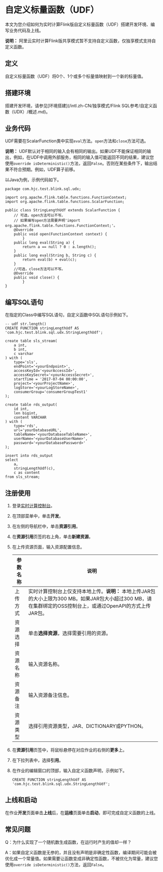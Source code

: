 # 自定义标量函数（UDF）

本文为您介绍如何为实时计算Flink版自定义标量函数（UDF）搭建开发环境、编写业务代码及上线。

**说明：** 阿里云实时计算Flink版共享模式暂不支持自定义函数，仅独享模式支持自定义函数。

## 定义

自定义标量函数（UDF）将0个、1个或多个标量值映射到一个新的标量值。

## 搭建环境

搭建开发环境，请参见[环境搭建](/intl.zh-CN/独享模式/Flink SQL参考/自定义函数（UDX）/概述.md)。

## 业务代码

UDF需要在ScalarFunction类中实现`eval`方法。`open`方法和`close`方法可选。

**说明：** UDF默认对于相同的输入会有相同的输出。如果UDF不能保证相同的输出，例如，在UDF中调用外部服务，相同的输入值可能返回不同的结果，建议您使用`override isDeterministic()`方法，返回`False`。否则在某些条件下，输出结果不符合预期。例如，UDF算子前移。

以Java为例，示例代码如下。

```
package com.hjc.test.blink.sql.udx;

import org.apache.flink.table.functions.FunctionContext;
import org.apache.flink.table.functions.ScalarFunction;

public class StringLengthUdf extends ScalarFunction {
    // 可选，open方法可以不写。
    // 如果编写open方法需要声明'import org.apache.flink.table.functions.FunctionContext;'。
    @Override
    public void open(FunctionContext context) {
        }
    public long eval(String a) {
        return a == null ? 0 : a.length();
    }
    public long eval(String b, String c) {
        return eval(b) + eval(c);
    }
    //可选，close方法可以不写。
    @Override
    public void close() {
        }
}
```

## 编写SQL语句

在指定的Class中编写SQL语句，自定义函数中SQL语句示例如下。

```
-- udf str.length()
CREATE FUNCTION stringLengthUdf AS 'com.hjc.test.blink.sql.udx.StringLengthUdf';

create table sls_stream(
    a int,
    b int,
    c varchar
) with (
    type='sls',
    endPoint='<yourEndpoint>',
    accessKeyId='<yourAccessId>',
    accessKeySecret='<yourAccessSecret>',
    startTime = '2017-07-04 00:00:00',
    project='<yourProjectName>',
    logStore='<yourLogStoreName>',
    consumerGroup='consumerGroupTest1'
);

create table rds_output(
    id int,
    len bigint,
    content VARCHAR
) with (
    type='rds',
    url='yourDatabaseURL',
    tableName='<yourDatabaseTableName>',
    userName='<yourDatabaseUserName>',
    password='<yourDatabasePassword>'
);

insert into rds_output
select
    a,
    stringLengthUdf(c),
    c as content
from sls_stream;
```

## 注册使用

1.  登录[实时计算控制台](https://stream-ap-southeast-3.console.aliyun.com)。
2.  在顶部菜单中，单击**开发**。
3.  在左侧的导航栏中，单击**资源引用**。
4.  在**资源引用**页签的右上角，单击**新建资源**。
5.  在上传资源页面，输入资源配置信息。

    |参数名称|说明|
    |----|--|
    |上传方式|实时计算控制台上仅支持本地上传。**说明：** 本地上传JAR包的大小上限为300 MB。如果JAR包大小超过300 MB，请在集群绑定的OSS控制台上，或通过OpenAPI的方式上传JAR包。 |
    |资源选择|单击**选择资源**，选择需要引用的资源。|
    |资源名称|输入资源名称。|
    |资源备注|输入资源备注信息。|
    |资源类型|选择引用资源类型，JAR、DICTIONARY或PYTHON。|

6.  在**资源引用**页签中，将鼠标悬停在对应作业的右侧的**更多**上。
7.  在下拉列表中，选择**引用**。
8.  在作业的编辑窗口的顶部，输入自定义函数声明，示例如下。

    ```
    CREATE FUNCTION stringLengthUdf AS 'com.hjc.test.blink.sql.udx.StringLengthUdf';
    ```


## 上线和启动

在作业**开发**页面单击**上线**后，在**运维**页面单击**启动**，即可完成自定义函数的上线。

## 常见问题

Q：为什么实现了一个随机数生成函数，在运行时产生的值却一样？

A：如果自定义函数是无参的，并且没有声明是非确定性函数，编译期间可能会被优化成一个常量值。如果需要让函数变成非确定性函数，不被优化为常量，建议您使用`override isDeterministic()`方法，返回`False`。

